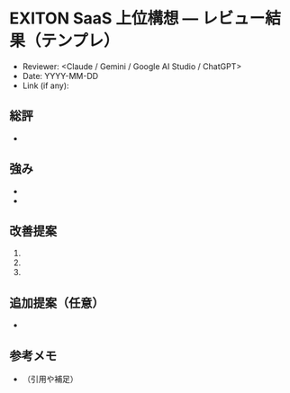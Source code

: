 # EXITON SaaS 上位構想 — レビュー結果（テンプレ）

- Reviewer: <Claude / Gemini / Google AI Studio / ChatGPT>
- Date: YYYY-MM-DD
- Link (if any): 

## 総評
-

## 強み
- 
- 

## 改善提案
1. 
2. 
3. 

## 追加提案（任意）
- 

## 参考メモ
- （引用や補足）
